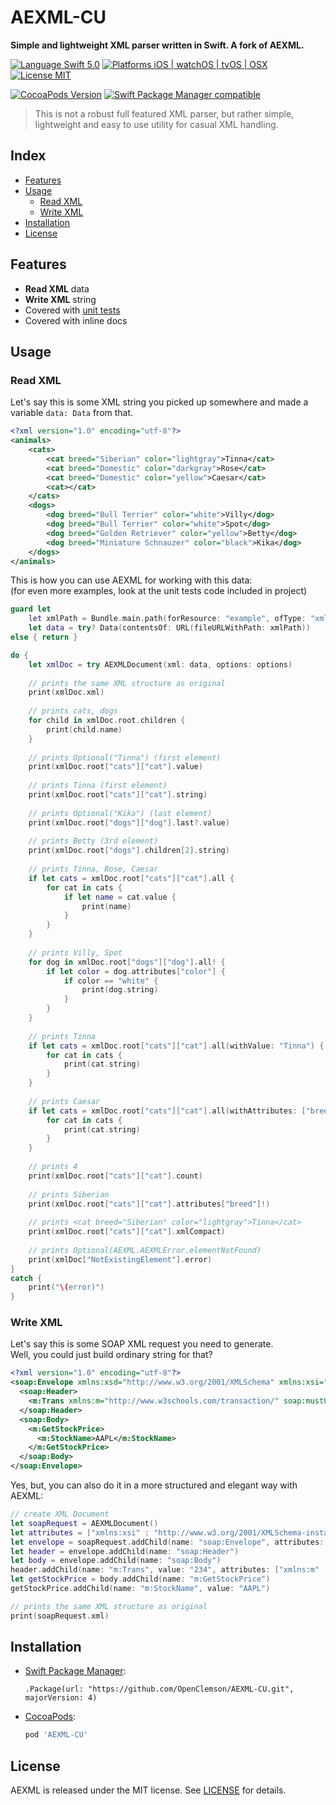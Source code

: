 # AEXML-CU
**Simple and lightweight XML parser written in Swift. A fork of AEXML.**

[![Language Swift 5.0](https://img.shields.io/badge/Language-Swift%204.0-orange.svg?style=flat)](https://swift.org)
[![Platforms iOS | watchOS | tvOS | OSX](https://img.shields.io/badge/Platforms-iOS%20%7C%20watchOS%20%7C%20tvOS%20%7C%20OS%20X-lightgray.svg?style=flat)](http://www.apple.com)
[![License MIT](https://img.shields.io/badge/License-MIT-lightgrey.svg?style=flat)](https://github.com/tadija/AEXML/blob/master/LICENSE)

[![CocoaPods Version](https://img.shields.io/cocoapods/v/AEXML-CU.svg?style=flat)](https://cocoapods.org/pods/AEXML-CU)
[![Swift Package Manager compatible](https://img.shields.io/badge/Swift%20Package%20Manager-compatible-brightgreen.svg)](https://github.com/apple/swift-package-manager)

> This is not a robust full featured XML parser, but rather simple,  
lightweight and easy to use utility for casual XML handling.

## Index
- [Features](#features)
- [Usage](#usage)
    - [Read XML](#read-xml)
    - [Write XML](#write-xml)
- [Installation](#installation)
- [License](#license)

## Features
- **Read XML** data
- **Write XML** string
- Covered with [unit tests](https://github.com/OpenClemson/AEXML-CU/blob/master/Tests/AEXMLTests.swift)
- Covered with inline docs

## Usage

### Read XML
Let's say this is some XML string you picked up somewhere and made a variable `data: Data` from that.

```xml
<?xml version="1.0" encoding="utf-8"?>
<animals>
    <cats>
        <cat breed="Siberian" color="lightgray">Tinna</cat>
        <cat breed="Domestic" color="darkgray">Rose</cat>
        <cat breed="Domestic" color="yellow">Caesar</cat>
        <cat></cat>
    </cats>
    <dogs>
        <dog breed="Bull Terrier" color="white">Villy</dog>
        <dog breed="Bull Terrier" color="white">Spot</dog>
        <dog breed="Golden Retriever" color="yellow">Betty</dog>
        <dog breed="Miniature Schnauzer" color="black">Kika</dog>
    </dogs>
</animals>
```

This is how you can use AEXML for working with this data:  
(for even more examples, look at the unit tests code included in project)

```swift
guard let
    let xmlPath = Bundle.main.path(forResource: "example", ofType: "xml"),
    let data = try? Data(contentsOf: URL(fileURLWithPath: xmlPath))
else { return }

do {
    let xmlDoc = try AEXMLDocument(xml: data, options: options)
        
    // prints the same XML structure as original
    print(xmlDoc.xml)
    
    // prints cats, dogs
    for child in xmlDoc.root.children {
        print(child.name)
    }
    
    // prints Optional("Tinna") (first element)
    print(xmlDoc.root["cats"]["cat"].value)
    
    // prints Tinna (first element)
    print(xmlDoc.root["cats"]["cat"].string)
    
    // prints Optional("Kika") (last element)
    print(xmlDoc.root["dogs"]["dog"].last?.value)
    
    // prints Betty (3rd element)
    print(xmlDoc.root["dogs"].children[2].string)
    
    // prints Tinna, Rose, Caesar
    if let cats = xmlDoc.root["cats"]["cat"].all {
        for cat in cats {
            if let name = cat.value {
                print(name)
            }
        }
    }
    
    // prints Villy, Spot
    for dog in xmlDoc.root["dogs"]["dog"].all! {
        if let color = dog.attributes["color"] {
            if color == "white" {
                print(dog.string)
            }
        }
    }
    
    // prints Tinna
    if let cats = xmlDoc.root["cats"]["cat"].all(withValue: "Tinna") {
        for cat in cats {
            print(cat.string)
        }
    }
    
    // prints Caesar
    if let cats = xmlDoc.root["cats"]["cat"].all(withAttributes: ["breed" : "Domestic", "color" : "yellow"]) {
        for cat in cats {
            print(cat.string)
        }
    }
    
    // prints 4
    print(xmlDoc.root["cats"]["cat"].count)
    
    // prints Siberian
    print(xmlDoc.root["cats"]["cat"].attributes["breed"]!)
    
    // prints <cat breed="Siberian" color="lightgray">Tinna</cat>
    print(xmlDoc.root["cats"]["cat"].xmlCompact)
    
    // prints Optional(AEXML.AEXMLError.elementNotFound)
    print(xmlDoc["NotExistingElement"].error)
}
catch {
    print("\(error)")
}
```

### Write XML
Let's say this is some SOAP XML request you need to generate.  
Well, you could just build ordinary string for that?

```xml
<?xml version="1.0" encoding="utf-8"?>
<soap:Envelope xmlns:xsd="http://www.w3.org/2001/XMLSchema" xmlns:xsi="http://www.w3.org/2001/XMLSchema-instance">
  <soap:Header>
    <m:Trans xmlns:m="http://www.w3schools.com/transaction/" soap:mustUnderstand="1">234</m:Trans>
  </soap:Header>
  <soap:Body>
    <m:GetStockPrice>
      <m:StockName>AAPL</m:StockName>
    </m:GetStockPrice>
  </soap:Body>
</soap:Envelope>
```

Yes, but, you can also do it in a more structured and elegant way with AEXML:

```swift
// create XML Document
let soapRequest = AEXMLDocument()
let attributes = ["xmlns:xsi" : "http://www.w3.org/2001/XMLSchema-instance", "xmlns:xsd" : "http://www.w3.org/2001/XMLSchema"]
let envelope = soapRequest.addChild(name: "soap:Envelope", attributes: attributes)
let header = envelope.addChild(name: "soap:Header")
let body = envelope.addChild(name: "soap:Body")
header.addChild(name: "m:Trans", value: "234", attributes: ["xmlns:m" : "http://www.w3schools.com/transaction/", "soap:mustUnderstand" : "1"])
let getStockPrice = body.addChild(name: "m:GetStockPrice")
getStockPrice.addChild(name: "m:StockName", value: "AAPL")

// prints the same XML structure as original
print(soapRequest.xml)
```

## Installation

- [Swift Package Manager](https://swift.org/package-manager/):

	```
	.Package(url: "https://github.com/OpenClemson/AEXML-CU.git", majorVersion: 4)
	```

- [CocoaPods](http://cocoapods.org/):

	```ruby
	pod 'AEXML-CU'
	```

## License
AEXML is released under the MIT license. See [LICENSE](LICENSE) for details.

